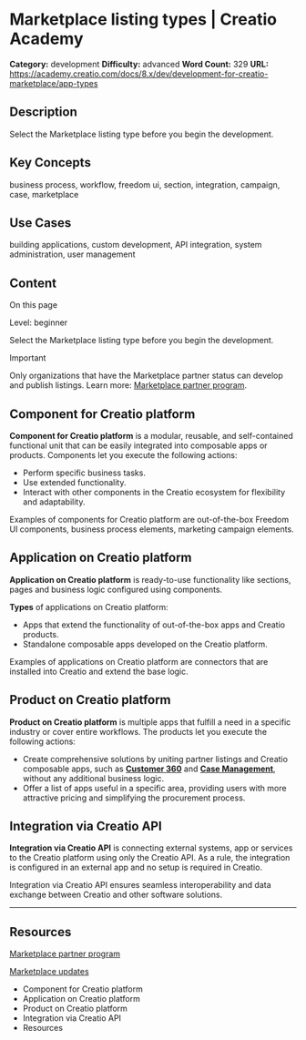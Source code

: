 # Marketplace listing types | Creatio Academy

**Category:** development **Difficulty:** advanced **Word Count:** 329 **URL:**
https://academy.creatio.com/docs/8.x/dev/development-for-creatio-marketplace/app-types

## Description

Select the Marketplace listing type before you begin the development.

## Key Concepts

business process, workflow, freedom ui, section, integration, campaign, case,
marketplace

## Use Cases

building applications, custom development, API integration, system
administration, user management

## Content

On this page

Level: beginner

Select the Marketplace listing type before you begin the development.

Important

Only organizations that have the Marketplace partner status can develop and
publish listings. Learn more:
[Marketplace partner program](https://marketplace.creatio.com/sites/marketplace/files/2025-04/Marketplace-PP-26FY.pdf).

## Component for Creatio platform​

**Component for Creatio platform** is a modular, reusable, and self-contained
functional unit that can be easily integrated into composable apps or products.
Components let you execute the following actions:

- Perform specific business tasks.
- Use extended functionality.
- Interact with other components in the Creatio ecosystem for flexibility and
  adaptability.

Examples of components for Creatio platform are out-of-the-box Freedom UI
components, business process elements, marketing campaign elements.

## Application on Creatio platform​

**Application on Creatio platform** is ready-to-use functionality like sections,
pages and business logic configured using components.

**Types** of applications on Creatio platform:

- Apps that extend the functionality of out-of-the-box apps and Creatio
  products.
- Standalone composable apps developed on the Creatio platform.

Examples of applications on Creatio platform are connectors that are installed
into Creatio and extend the base logic.

## Product on Creatio platform​

**Product on Creatio platform** is multiple apps that fulfill a need in a
specific industry or cover entire workflows. The products let you execute the
following actions:

- Create comprehensive solutions by uniting partner listings and Creatio
  composable apps, such as
  [**Customer 360**](https://marketplace.creatio.com/node/26005) and
  [**Case Management**](https://marketplace.creatio.com/node/26011), without any
  additional business logic.
- Offer a list of apps useful in a specific area, providing users with more
  attractive pricing and simplifying the procurement process.

## Integration via Creatio API​

**Integration via Creatio API** is connecting external systems, app or services
to the Creatio platform using only the Creatio API. As a rule, the integration
is configured in an external app and no setup is required in Creatio.

Integration via Creatio API ensures seamless interoperability and data exchange
between Creatio and other software solutions.

---

## Resources​

[Marketplace partner program](https://marketplace.creatio.com/sites/marketplace/files/2025-04/Marketplace-PP-26FY.pdf)

[Marketplace updates](https://academy.creatio.com/docs/8.x/dev/development-for-creatio-marketplace/category/marketplace-updates)

- Component for Creatio platform
- Application on Creatio platform
- Product on Creatio platform
- Integration via Creatio API
- Resources
